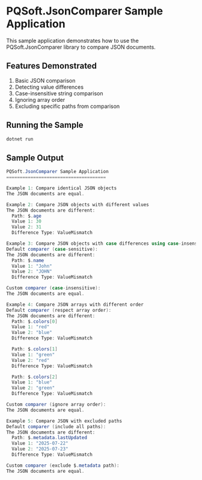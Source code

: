 # PQSoft.JsonComparer Sample Application

This sample application demonstrates how to use the PQSoft.JsonComparer library
to compare JSON documents.

## Features Demonstrated

1. Basic JSON comparison
2. Detecting value differences
3. Case-insensitive string comparison
4. Ignoring array order
5. Excluding specific paths from comparison

## Running the Sample

```bash
dotnet run
```

## Sample Output

```csharp
PQSoft.JsonComparer Sample Application
=====================================

Example 1: Compare identical JSON objects
The JSON documents are equal.

Example 2: Compare JSON objects with different values
The JSON documents are different:
  Path: $.age
  Value 1: 30
  Value 2: 31
  Difference Type: ValueMismatch

Example 3: Compare JSON objects with case differences using case-insensitive comparison
Default comparer (case-sensitive):
The JSON documents are different:
  Path: $.name
  Value 1: "John"
  Value 2: "JOHN"
  Difference Type: ValueMismatch

Custom comparer (case-insensitive):
The JSON documents are equal.

Example 4: Compare JSON arrays with different order
Default comparer (respect array order):
The JSON documents are different:
  Path: $.colors[0]
  Value 1: "red"
  Value 2: "blue"
  Difference Type: ValueMismatch

  Path: $.colors[1]
  Value 1: "green"
  Value 2: "red"
  Difference Type: ValueMismatch

  Path: $.colors[2]
  Value 1: "blue"
  Value 2: "green"
  Difference Type: ValueMismatch

Custom comparer (ignore array order):
The JSON documents are equal.

Example 5: Compare JSON with excluded paths
Default comparer (include all paths):
The JSON documents are different:
  Path: $.metadata.lastUpdated
  Value 1: "2025-07-22"
  Value 2: "2025-07-23"
  Difference Type: ValueMismatch

Custom comparer (exclude $.metadata path):
The JSON documents are equal.
```
